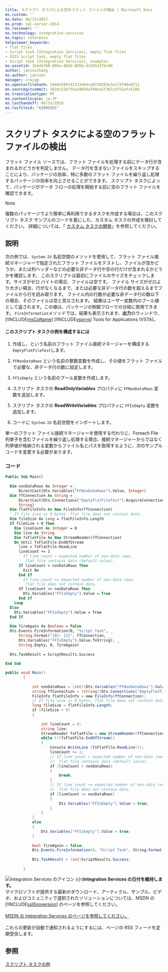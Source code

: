 ```yaml
---
title: スクリプト タスクによる空のフラット ファイルの検出 | Microsoft Docs
ms.custom: ''
ms.date: 06/13/2017
ms.prod: sql-server-2014
ms.reviewer: ''
ms.technology: integration-services
ms.topic: reference
helpviewer_keywords:
- flat files
- Script task [Integration Services], empty flat files
- SSIS Script task, empty flat files
- Script task [Integration Services], examples
ms.assetid: 1b4defb8-886a-483d-8056-d1b91d37bc90
author: janinezhang
ms.author: janinez
manager: craigg
ms.openlocfilehash: 34462589141133e04ca8728361e3a173f0944f12
ms.sourcegitcommit: 3026c22b7fba19059a769ea5f367c4f51efaf286
ms.translationtype: MT
ms.contentlocale: ja-JP
ms.lasthandoff: 06/15/2019
ms.locfileid: "62895501"
---
```

# <a name="detecting-an-empty-flat-file-with-the-script-task"></a>スクリプト タスクによる空のフラット ファイルの検出
  フラット ファイル ソースでは、フラット ファイルを処理する前にデータ行が含まれるかどうかを判定しません。 データ行を含まないファイルをスキップすることにより、パッケージの効率、特に多数のフラット ファイルを繰り返し処理するパッケージの効率を向上させることができます。 スクリプト タスクによって、パッケージがデータ フローの処理を開始する前に空のフラット ファイルを確認できます。  
  
> [!NOTE]  
>  複数のパッケージでより簡単に再利用できるタスクを作成する場合は、このスクリプト タスク サンプルのコードを基にした、カスタム タスクの作成を検討してください。 詳細については、「 [カスタム タスクの開発](../extending-packages-custom-objects/task/developing-a-custom-task.md)」を参照してください。  
  
## <a name="description"></a>説明  
 次の例では、`System.IO` 名前空間のメソッドを使用して、フラット ファイル接続マネージャーで指定されたフラット ファイルをテストし、ファイルが空かどうか、または列ヘッダーなどの必要な非データ行や空の行だけが含まれるかどうかを確認します。 このスクリプトは最初にファイルのサイズをチェックします。サイズがゼロ バイトの場合、ファイルは空です。 ファイル サイズがゼロより大きい場合、行がなくなるまで、または必要な非データ行の数を超えるまでファイルから行を読み取ります。 ファイル内の行数が必要な非データ行の数以下の場合、そのファイルは空と見なされます。 結果はユーザー変数内のブール値として返されます。この値は、パッケージの制御フローでの分岐に使用できます。 `FireInformation`メソッドでは、結果も表示されます、**出力**のウィンドウ、 [!INCLUDE[msCoName](../../includes/msconame-md.md)] [!INCLUDE[vsprvs](../../includes/vsprvs-md.md)] Tools for Applications (VSTA)。  
  
#### <a name="to-configure-this-script-task-example"></a>このスクリプト タスクの例を構成するには  
  
1.  作成し、という名前のフラット ファイル接続マネージャーを構成する`EmptyFlatFileTest`します。  
  
2.  `FFNonDataRows` という名前の整数変数を作成し、その値をフラット ファイルで必要な、非データ行の数に設定します。  
  
3.  `FFIsEmpty` という名前のブール変数を作成します。  
  
4.  スクリプト タスクの **ReadOnlyVariables** プロパティに `FFNonDataRows` 変数を追加します。  
  
5.  スクリプト タスクの **ReadWriteVariables** プロパティに `FFIsEmpty` 変数を追加します。  
  
6.  コードに `System.IO` 名前空間をインポートします。  
  
 単一のフラット ファイル接続マネージャーを使用する代わりに、Foreach File 列挙子を含むファイルを繰り返し処理する場合、接続マネージャーからではなく列挙値が格納される変数からファイル名とパスを取得するように、次のサンプル コードを変更する必要があります。  
  
### <a name="code"></a>コード  
  
```vb  
Public Sub Main()  
  
  Dim nonDataRows As Integer = _  
      DirectCast(Dts.Variables("FFNonDataRows").Value, Integer)  
  Dim ffConnection As String = _  
      DirectCast(Dts.Connections("EmptyFlatFileTest").AcquireConnection(Nothing), _  
      String)  
  Dim flatFileInfo As New FileInfo(ffConnection)  
  ' If file size is 0 bytes, flat file does not contain data.  
  Dim fileSize As Long = flatFileInfo.Length  
  If fileSize > 0 Then  
    Dim lineCount As Integer = 0  
    Dim line As String  
    Dim fsFlatFile As New StreamReader(ffConnection)  
    Do Until fsFlatFile.EndOfStream  
      line = fsFlatFile.ReadLine  
      lineCount += 1  
      ' If line count > expected number of non-data rows,  
      '  flat file contains data (default value).  
      If lineCount > nonDataRows Then  
        Exit Do  
      End If  
      ' If line count <= expected number of non-data rows,  
      '  flat file does not contain data.  
      If lineCount <= nonDataRows Then  
        Dts.Variables("FFIsEmpty").Value = True  
      End If  
    Loop  
  Else  
    Dts.Variables("FFIsEmpty").Value = True  
  End If  
  
  Dim fireAgain As Boolean = False  
  Dts.Events.FireInformation(0, "Script Task", _  
      String.Format("{0}: {1}", ffConnection, _  
      Dts.Variables("FFIsEmpty").Value.ToString), _  
      String.Empty, 0, fireAgain)  
  
  Dts.TaskResult = ScriptResults.Success  
  
End Sub  
```  
  
```csharp  
public void Main()  
        {  
  
            int nonDataRows = (int)(Dts.Variables["FFNonDataRows"].Value);  
            string ffConnection = (string)(Dts.Connections["EmptyFlatFileTest"].AcquireConnection(null) as String);  
            FileInfo flatFileInfo = new FileInfo(ffConnection);  
            // If file size is 0 bytes, flat file does not contain data.  
            long fileSize = flatFileInfo.Length;  
            if (fileSize > 0)  
            {  
  
                int lineCount = 0;  
                string line;  
                StreamReader fsFlatFile = new StreamReader(ffConnection);  
                while (!(fsFlatFile.EndOfStream))  
                {  
                    Console.WriteLine (fsFlatFile.ReadLine());  
                    lineCount += 1;  
                    // If line count > expected number of non-data rows,  
                    //  flat file contains data (default value).  
                    if (lineCount > nonDataRows)  
                    {  
                        break;  
                    }  
                    // If line count <= expected number of non-data rows,  
                    //  flat file does not contain data.  
                    if (lineCount <= nonDataRows)  
                    {  
                        Dts.Variables["FFIsEmpty"].Value = true;  
                    }  
                }  
            }  
            else  
            {  
                Dts.Variables["FFIsEmpty"].Value = true;  
            }  
  
            bool fireAgain = false;  
            Dts.Events.FireInformation(0, "Script Task", String.Format("{0}: {1}", ffConnection, Dts.Variables["FFIsEmpty"].Value), String.Empty, 0, ref fireAgain);  
  
            Dts.TaskResult = (int)ScriptResults.Success;  
  
        }  
```  
  
![Integration Services のアイコン (小)](../media/dts-16.gif "Integration Services アイコン (小)")**Integration Services の日付を維持します。**<br /> マイクロソフトが提供する最新のダウンロード、アーティクル、サンプル、ビデオ、およびコミュニティで選択されたソリューションについては、MSDN の [!INCLUDE[ssISnoversion](../../includes/ssisnoversion-md.md)] のページを参照してください。<br /><br /> [MSDN の Integration Services のページを参照してください。](https://go.microsoft.com/fwlink/?LinkId=136655)<br /><br /> これらの更新が自動で通知されるようにするには、ページの RSS フィードを定期受信します。  
  
## <a name="see-also"></a>参照  
 [スクリプト タスクの例](../extending-packages-scripting-task-examples/script-task-examples.md)  
  
  
